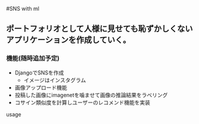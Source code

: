 #SNS with ml

## ポートフォリオとして人様に見せても恥ずかしくないアプリケーションを作成していく。

### 機能(随時追加予定)
- DjangoでSNSを作成
  - イメージはインスタグラム
- 画像アップロード機能
- 投稿した画像にimagenetを噛ませて画像の推論結果をラベリング
- コサイン類似度を計算しユーザーのレコメンド機能を実装

usage
